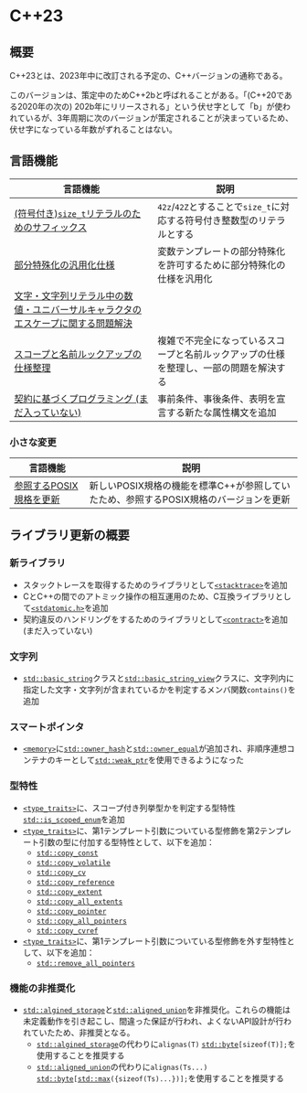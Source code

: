 # C++23

## 概要
C++23とは、2023年中に改訂される予定の、C++バージョンの通称である。

このバージョンは、策定中のためC++2bと呼ばれることがある。「(C++20である2020年の次の) 202b年にリリースされる」という伏せ字として「b」が使われているが、3年周期に次のバージョンが策定されることが決まっているため、伏せ字になっている年数がずれることはない。


## 言語機能

| 言語機能 | 説明 |
|----------|------|
| [(符号付き)`size_t`リテラルのためのサフィックス](cpp23/literal_suffix_for_signed_size_t.md.nolink) | `42z`/`42Z`とすることで`size_t`に対応する符号付き整数型のリテラルとする |
| [部分特殊化の汎用化仕様](cpp23/generalized_wording_for_partial_specializations.md.nolink) | 変数テンプレートの部分特殊化を許可するために部分特殊化の仕様を汎用化 |
| [文字・文字列リテラル中の数値・ユニバーサルキャラクタのエスケープに関する問題解決](cpp23/numeric_and_universal_character_escapes_in_character_and_string_literals.md.nolink) | |
| [スコープと名前ルックアップの仕様整理](cpp23/declarations_and_where_to_find_them.md.nolink) | 複雑で不完全になっているスコープと名前ルックアップの仕様を整理し、一部の問題を解決する |
| [契約に基づくプログラミング (まだ入っていない)](cpp23/contract-based_programming.md) | 事前条件、事後条件、表明を宣言する新たな属性構文を追加 |

### 小さな変更

| 言語機能 | 説明 |
|----------|------|
| [参照するPOSIX規格を更新](cpp23/update_normative_reference_to_posix.md) | 新しいPOSIX規格の機能を標準C++が参照していたため、参照するPOSIX規格のバージョンを更新 |


## ライブラリ更新の概要
### 新ライブラリ

- スタックトレースを取得するためのライブラリとして[`<stacktrace>`](/reference/stacktrace.md.nolink)を追加
- CとC++の間でのアトミック操作の相互運用のため、C互換ライブラリとして[`<stdatomic.h>`](/reference/stdatomic.h.md)を追加
- 契約違反のハンドリングをするためのライブラリとして[`<contract>`](/reference/contract.md)を追加 (まだ入っていない)


### 文字列
- [`std::basic_string`](/reference/string/basic_string.md)クラスと[`std::basic_string_view`](/reference/string_view/basic_string_view.md)クラスに、文字列内に指定した文字・文字列が含まれているかを判定するメンバ関数`contains()`を追加

### スマートポインタ
- [`<memory>`](/reference/memory.md)に[`std::owner_hash`](/reference/memory/owner_hash.md.nolink)と[`std::owner_equal`](/reference/memory/owner_equal.md.nolink)が追加され、非順序連想コンテナのキーとして[`std::weak_ptr`](/reference/memory/weak_ptr.md)を使用できるようになった


### 型特性
- [`<type_traits>`](/reference/type_traits.md)に、スコープ付き列挙型かを判定する型特性[`std::is_scoped_enum`](/reference/type_traits/is_scoped_enum.md)を追加
- [`<type_traits>`](/reference/type_traits.md)に、第1テンプレート引数についている型修飾を第2テンプレート引数の型に付加する型特性として、以下を追加：
    - [`std::copy_const`](/reference/type_traits/copy_const.md.nolink)
    - [`std::copy_volatile`](/reference/type_traits/copy_volatile.md.nolink)
    - [`std::copy_cv`](/reference/type_traits/copy_cv.md.nolink)
    - [`std::copy_reference`](/reference/type_traits/copy_reference.md.nolink)
    - [`std::copy_extent`](/reference/type_traits/copy_extent.md.nolink)
    - [`std::copy_all_extents`](/reference/type_traits/copy_all_extents.md.nolink)
    - [`std::copy_pointer`](/reference/type_traits/copy_pointer.md.nolink)
    - [`std::copy_all_pointers`](/reference/type_traits/copy_all_pointers.md.nolink)
    - [`std::copy_cvref`](/reference/type_traits/copy_cvref.md.nolink)
- [`<type_traits>`](/reference/type_traits.md)に、第1テンプレート引数についている型修飾を外す型特性として、以下を追加：
    - [`std::remove_all_pointers`](/reference/type_traits/remove_all_pointers.md.nolink)


### 機能の非推奨化
- [`std::algined_storage`](/reference/type_traits/aligned_storage.md)と[`std::aligned_union`](/reference/type_traits/aligned_union.md)を非推奨化。これらの機能は未定義動作を引き起こし、間違った保証が行われ、よくないAPI設計が行われていたため、非推奨となる。
    - [`std::algined_storage`](/reference/type_traits/aligned_storage.md)の代わりに`alignas(T)` [`std::byte`](/reference/cstddef/byte.md)`[sizeof(T)];`を使用することを推奨する
    - [`std::aligned_union`](/reference/type_traits/aligned_union.md)の代わりに`alignas(Ts...)` [`std::byte`](/reference/cstddef/byte.md)`[`[`std::max`](/reference/algorithm/max.md)`({sizeof(Ts)...})];`を使用することを推奨する

